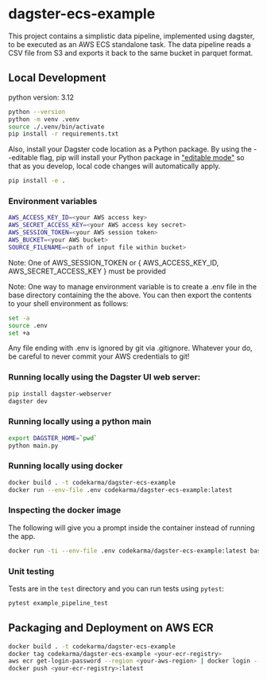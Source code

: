 # dagster-ecs-example

This project contains a simplistic data pipeline, implemented using dagster, to be executed as an AWS ECS standalone task. The data pipeline reads a CSV file from S3 and exports it back to the same bucket in parquet format.

## Local Development

python version: 3.12

```bash
python --version
python -m venv .venv
source ./.venv/bin/activate
pip install -r requirements.txt
```

Also, install your Dagster code location as a Python package. By using the --editable flag, pip will install your Python package in ["editable mode"](https://pip.pypa.io/en/latest/topics/local-project-installs/#editable-installs) so that as you develop, local code changes will automatically apply.

```bash
pip install -e .
```

### Environment variables

```bash
AWS_ACCESS_KEY_ID=<your AWS access key>
AWS_SECRET_ACCESS_KEY=<your AWS access key secret>
AWS_SESSION_TOKEN=<your AWS session token>
AWS_BUCKET=<your AWS bucket>
SOURCE_FILENAME=<path of input file within bucket>
```

Note: One of AWS_SESSION_TOKEN or { AWS_ACCESS_KEY_ID, AWS_SECRET_ACCESS_KEY } must be provided

Note: One way to manage environment variable is to create a .env file in the base directory containing the the above. You can then export the contents to your shell environment as follows:
```bash
set -a            
source .env
set +a
```

Any file ending with .env is ignored by git via .gitignore. Whatever your do, be careful to never
commit your AWS credentials to git!

### Running locally using the Dagster UI web server:

```bash
pip install dagster-webserver
dagster dev
```

### Running locally using a python main

```bash
export DAGSTER_HOME=`pwd`
python main.py
```

### Running locally using docker

```bash
docker build . -t codekarma/dagster-ecs-example
docker run --env-file .env codekarma/dagster-ecs-example:latest
```

### Inspecting the docker image

The following will give you a prompt inside the container instead of running the app.
```bash
docker run -ti --env-file .env codekarma/dagster-ecs-example:latest bash
```

### Unit testing

Tests are in the `test` directory and you can run tests using `pytest`:

```bash
pytest example_pipeline_test
```

## Packaging and Deployment on AWS ECR

```bash
docker build . -t codekarma/dagster-ecs-example
docker tag codekarma/dagster-ecs-example <your-ecr-registry>
aws ecr get-login-password --region <your-aws-region> | docker login --username AWS --password-stdin <your-ecr-registry>
docker push <your-ecr-registry>:latest
```





